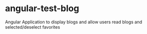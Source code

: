 # angular-test-blog
Angular Application to display blogs and allow users read blogs and selected/deselect favorites
